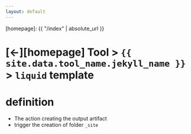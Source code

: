```yaml
---
layout: default
---
```



[//]: #(Reference)
[homepage]:   {{ "/index" | absolute_url }}

# [&larr;][homepage] Tool > `{{ site.data.tool_name.jekyll_name }}` > `liquid` template

# definition
- The action creating the output artifact
- trigger the creation of folder `_site`

